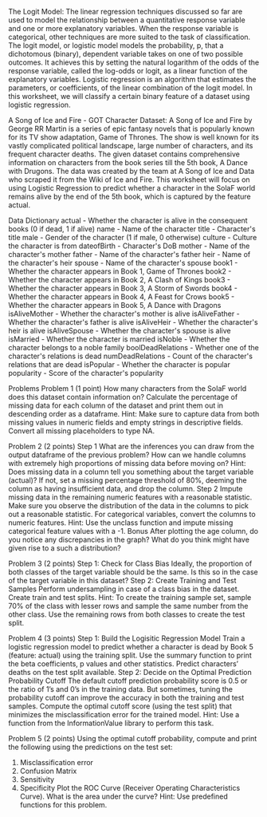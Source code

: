 The Logit Model:
The linear regression techniques discussed so far are used to model the relationship between a quantitative
response variable and one or more explanatory variables. When the response variable is categorical, other
techniques are more suited to the task of classification.
The logit model, or logistic model models the probability, p, that a dichotomous (binary), dependent
variable takes on one of two possible outcomes. It achieves this by setting the natural logarithm of the odds
of the response variable, called the log-odds or logit, as a linear function of the explanatory variables.
Logistic regression is an algorithm that estimates the parameters, or coefficients, of the linear combination
of the logit model. In this worksheet, we will classify a certain binary feature of a dataset using logistic
regression.

A Song of Ice and Fire - GOT Character Dataset:
A Song of Ice and Fire by George RR Martin is a series of epic fantasy novels that is popularly known for its
TV show adaptation, Game of Thrones. The show is well known for its vastly complicated political landscape,
large number of characters, and its frequent character deaths.
The given dataset contains comprehensive information on characters from the book series till the 5th book, A
Dance with Drugons. The data was created by the team at A Song of Ice and Data who scraped it from the
Wiki of Ice and Fire.
This worksheet will focus on using Logistic Regression to predict whether a character in the SolaF world
remains alive by the end of the 5th book, which is captured by the feature actual.


Data Dictionary
actual - Whether the character is alive in the consequent books
(0 if dead, 1 if alive)
name - Name of the character
title - Character's title
male - Gender of the character (1 if male, 0 otherwise)
culture - Culture the character is from
dateofBirth - Character's DoB
mother - Name of the character's mother
father - Name of the character's father
heir - Name of the character's heir
spouse - Name of the character's spouse
book1 - Whether the character appears in Book 1, Game of Thrones
book2 - Whether the character appears in Book 2, A Clash of Kings
book3 - Whether the character appears in Book 3, A Storm of Swords
book4 - Whether the character appears in Book 4, A Feast for Crows
book5 - Whether the character appears in Book 5, A Dance with Dragons
isAliveMother - Whether the character's mother is alive
isAliveFather - Whether the character's father is alive
isAliveHeir - Whether the character's heir is alive
isAliveSpouse - Whether the character's spouse is alive
isMarried - Whether the character is married
isNoble - Whether the character belongs to a noble family
boolDeadRelations - Whether one of the character's relations is dead
numDeadRelations - Count of the character's relations that are dead
isPopular - Whether the character is popular
popularity - Score of the character's popularity


Problems
Problem 1 (1 point)
How many characters from the SoIaF world does this dataset contain information on? Calculate the percentage
of missing data for each column of the dataset and print them out in descending order as a dataframe.
Hint: Make sure to capture data from both missing values in numeric fields and empty strings in descriptive
fields. Convert all missing placeholders to type NA.

Problem 2 (2 points)
Step 1 What are the inferences you can draw from the output dataframe of the previous problem? How
can we handle columns with extremely high proportions of missing data before moving on?
Hint: Does missing data in a column tell you something about the target variable (actual)? If not, set a
missing percentage threshold of 80%, deeming the column as having insufficient data, and drop the column.
Step 2 Impute missing data in the remaining numeric features with a reasonable statistic. Make sure you
observe the distribution of the data in the columns to pick out a reasonable statistic. For categorical variables,
convert the columns to numeric features. Hint: Use the unclass function and impute missing categorical
feature values with a -1.
Bonus
After plotting the age column, do you notice any discrepancies in the graph? What do you think might have
given rise to a such a distribution?

Problem 3 (2 points)
Step 1: Check for Class Bias Ideally, the proportion of both classes of the target variable should be the
same. Is this so in the case of the target variable in this dataset?
Step 2: Create Training and Test Samples Perform undersampling in case of a class bias in the
dataset. Create train and test splits.
Hint: To create the training sample set, sample 70% of the class with lesser rows and sample the same number
from the other class. Use the remaining rows from both classes to create the test split.

Problem 4 (3 points)
Step 1: Build the Logisitic Regression Model Train a logistic regression model to predict whether a
character is dead by Book 5 (feature: actual) using the training split. Use the summary function to print the
beta coefficients, p values and other statistics. Predict characters’ deaths on the test split available.
Step 2: Decide on the Optimal Prediction Probability Cutoff
The default cutoff prediction probability score is 0.5 or the ratio of 1’s and 0’s in the training data. But
sometimes, tuning the probability cutoff can improve the accuracy in both the training and test samples.
Compute the optimal cutoff score (using the test split) that minimizes the misclassification error for the
trained model.
Hint: Use a function from the InformationValue library to perform this task.

Problem 5 (2 points)
Using the optimal cutoff probability, compute and print the following using the predictions on the test set:
1. Misclassification error
2. Confusion Matrix
3. Sensitivity
4. Specificity
Plot the ROC Curve (Receiver Operating Characteristics Curve). What is the area under the curve?
Hint: Use predefined functions for this problem.
